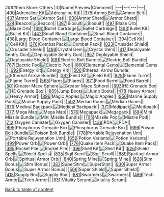 ####Item Store: Others
|ID|Name|Preview|Comment|
|---|---|---|---|
|[490](https://github.com/alexey-lysiuk/Realm667-AAA-Cache/raw/master/data/0490.zip)|Adrenaline Kit|![Adrenaline Kit](images/itemstore/adrenalinekit.png)||
|[375](https://github.com/alexey-lysiuk/Realm667-AAA-Cache/raw/master/data/0375.zip)|Ammo Belt|![Ammo Belt](images/itemstore/ammobelt.png)||
|[437](https://github.com/alexey-lysiuk/Realm667-AAA-Cache/raw/master/data/0437.zip)|Armor Set|![Armor Set](images/itemstore/armorset.png)||
|[608](https://github.com/alexey-lysiuk/Realm667-AAA-Cache/raw/master/data/0608.zip)|Armor Shard|![Armor Shard](images/itemstore/armorshard.png)||
|[524](https://github.com/alexey-lysiuk/Realm667-AAA-Cache/raw/master/data/0524.zip)|Beacon|![Beacon](images/itemstore/beacon.png)||
|[387](https://github.com/alexey-lysiuk/Realm667-AAA-Cache/raw/master/data/0387.zip)|Biosuit|![Biosuit](images/itemstore/biosuit.png)||
|[497](https://github.com/alexey-lysiuk/Realm667-AAA-Cache/raw/master/data/0497.zip)|Blaze Orb|![Blaze Orb](images/itemstore/blazeorb.png)||
|[690](https://github.com/alexey-lysiuk/Realm667-AAA-Cache/raw/master/data/0690.zip)|Bullet Cartridge|![Bullet Cartridge](images/itemstore/bulletcartridge.png)||
|[393](https://github.com/alexey-lysiuk/Realm667-AAA-Cache/raw/master/data/0393.zip)|Bullet Kit|![Bullet Kit](images/itemstore/bulletkit.png)||
|[442](https://github.com/alexey-lysiuk/Realm667-AAA-Cache/raw/master/data/0442.zip)|Small Blood Container|![Small Blood Container](images/itemstore/smallbloodcontainer.png)||
|[438](https://github.com/alexey-lysiuk/Realm667-AAA-Cache/raw/master/data/0438.zip)|Large Blood Container|![Large Blood Container](images/itemstore/largebloodcontainer.png)||
|[394](https://github.com/alexey-lysiuk/Realm667-AAA-Cache/raw/master/data/0394.zip)|Cell Kit|![Cell Kit](images/itemstore/cellkit.png)||
|[376](https://github.com/alexey-lysiuk/Realm667-AAA-Cache/raw/master/data/0376.zip)|Combat Pack|![Combat Pack](images/itemstore/combatpack.png)||
|[823](https://github.com/alexey-lysiuk/Realm667-AAA-Cache/raw/master/data/0823.zip)|Crusader Shield|![Crusader Shield](images/itemstore/crusadershield.png)||
|[498](https://github.com/alexey-lysiuk/Realm667-AAA-Cache/raw/master/data/0498.zip)|Crystal Gem|![Crystal Gem](images/itemstore/crystalgem.png)||
|[417](https://github.com/alexey-lysiuk/Realm667-AAA-Cache/raw/master/data/0417.zip)|Deployable Sentry Gun|![Deployable Sentry Gun](images/itemstore/deployablesentrygun.png)||
|[957](https://github.com/alexey-lysiuk/Realm667-AAA-Cache/raw/master/data/0957.zip)|Deployable Shield|![Deployable Shield](images/itemstore/deployableshield.png)||
|[691](https://github.com/alexey-lysiuk/Realm667-AAA-Cache/raw/master/data/0691.zip)|Electric Bolt Bundle|![Electric Bolt Bundle](images/itemstore/electricboltbundle.png)||
|[787](https://github.com/alexey-lysiuk/Realm667-AAA-Cache/raw/master/data/0787.zip)|Electric Pod|![Electric Pod](images/itemstore/electricpod.png)||
|[860](https://github.com/alexey-lysiuk/Realm667-AAA-Cache/raw/master/data/0860.zip)|Elemental Gems|![Elemental Gems](images/itemstore/elementalgems.png)||
|[692](https://github.com/alexey-lysiuk/Realm667-AAA-Cache/raw/master/data/0692.zip)|Energy Kit|![Energy Kit](images/itemstore/energykit.png)||
|[500](https://github.com/alexey-lysiuk/Realm667-AAA-Cache/raw/master/data/0500.zip)|Ethereal Arrow Bundle|![Ethereal Arrow Bundle](images/itemstore/etherealarrowbundle.png)||
|[382](https://github.com/alexey-lysiuk/Realm667-AAA-Cache/raw/master/data/0382.zip)|Field Kit|![Field Kit](images/itemstore/fieldkit.png)||
|[828](https://github.com/alexey-lysiuk/Realm667-AAA-Cache/raw/master/data/0828.zip)|Flame Turret|![Flame Turret](images/itemstore/flameturret.png)||
|[565](https://github.com/alexey-lysiuk/Realm667-AAA-Cache/raw/master/data/0565.zip)|Flares|![Flares](images/itemstore/flares.png)||
|[671](https://github.com/alexey-lysiuk/Realm667-AAA-Cache/raw/master/data/0671.zip)|Food Barrel|![Food Barrel](images/propstop/foodbarrel.png)||
|[501](https://github.com/alexey-lysiuk/Realm667-AAA-Cache/raw/master/data/0501.zip)|Greater Mace Sphere|![Greater Mace Sphere](images/itemstore/greatermacesphere.png)||
|[693](https://github.com/alexey-lysiuk/Realm667-AAA-Cache/raw/master/data/0693.zip)|HE Grenade Box|![HE Grenade Box](images/itemstore/hegrenadebox.png)||
|[869](https://github.com/alexey-lysiuk/Realm667-AAA-Cache/raw/master/data/0869.zip)|Jump Boots|![Jump Boots](images/itemstore/jumpboots.png)||
|[478](https://github.com/alexey-lysiuk/Realm667-AAA-Cache/raw/master/data/0478.zip)|Heavy Armor|![Heavy Armor](images/itemstore/heavyarmor.png)||
|[896](https://github.com/alexey-lysiuk/Realm667-AAA-Cache/raw/master/data/0896.zip)|Magic Apples|![Magic Apples](images/itemstore/magicapples.png)||
|[956](https://github.com/alexey-lysiuk/Realm667-AAA-Cache/raw/master/data/0956.zip)|Marine Supply Pack|![Marine Supply Pack](images/itemstore/marine_supply_pack.png)||
|[502](https://github.com/alexey-lysiuk/Realm667-AAA-Cache/raw/master/data/0502.zip)|Median Runes|![Median Runes](images/itemstore/medianrunes.png)||
|[875](https://github.com/alexey-lysiuk/Realm667-AAA-Cache/raw/master/data/0875.zip)|Medical Backpack|![Medical Backpack](images/itemstore/medicalbackpack.png)||
|[371](https://github.com/alexey-lysiuk/Realm667-AAA-Cache/raw/master/data/0371.zip)|Medipack|![Medipack](images/itemstore/medipack.png)||
|[377](https://github.com/alexey-lysiuk/Realm667-AAA-Cache/raw/master/data/0377.zip)|Mega Map|![Mega Map](images/itemstore/megamap.png)||
|[576](https://github.com/alexey-lysiuk/Realm667-AAA-Cache/raw/master/data/0576.zip)|Megapack|![Megapack](images/itemstore/megapack.png)||
|[694](https://github.com/alexey-lysiuk/Realm667-AAA-Cache/raw/master/data/0694.zip)|Mini Missile Bundle|![Mini Missile Bundle](images/itemstore/minimissilebundle.png)||
|[795](https://github.com/alexey-lysiuk/Realm667-AAA-Cache/raw/master/data/0795.zip)|Missile Pod|![Missile Pod](images/itemstore/missilepod.png)||
|[712](https://github.com/alexey-lysiuk/Realm667-AAA-Cache/raw/master/data/0712.zip)|Oxygen Canister|![Oxygen Canister](images/itemstore/oxygencanister.png)||
|[439](https://github.com/alexey-lysiuk/Realm667-AAA-Cache/raw/master/data/0439.zip)|PDA|![PDA](images/itemstore/pda.png)||
|[695](https://github.com/alexey-lysiuk/Realm667-AAA-Cache/raw/master/data/0695.zip)|Phosphorus Grenade Box|![Phosphorus Grenade Box](images/itemstore/phosphorusgrenadebox.png)||
|[696](https://github.com/alexey-lysiuk/Realm667-AAA-Cache/raw/master/data/0696.zip)|Poison Bolt Bundle|![Poison Bolt Bundle](images/itemstore/poisonboltbundle.png)||
|[778](https://github.com/alexey-lysiuk/Realm667-AAA-Cache/raw/master/data/0778.zip)|Portable Rejuvenation Unit|![Portable Rejuvenation Unit](images/itemstore/portablerejuvenationunit.png)||
|[656](https://github.com/alexey-lysiuk/Realm667-AAA-Cache/raw/master/data/0656.zip)|Potion Variants|![Potion Variants](images/itemstore/potions.png)||
|[499](https://github.com/alexey-lysiuk/Realm667-AAA-Cache/raw/master/data/0499.zip)|Power Orb|![Power Orb](images/itemstore/powerorb.png)||
|[776](https://github.com/alexey-lysiuk/Realm667-AAA-Cache/raw/master/data/0776.zip)|Quake Item Pack|![Quake Item Pack](images/itemstore/quakeitempack.png)||
|[395](https://github.com/alexey-lysiuk/Realm667-AAA-Cache/raw/master/data/0395.zip)|Rocket Pile|![Rocket Pile](images/itemstore/rocketpile.png)||
|[396](https://github.com/alexey-lysiuk/Realm667-AAA-Cache/raw/master/data/0396.zip)|Shell Kit|![Shell Kit](images/itemstore/shellkit.png)||
|[926](https://github.com/alexey-lysiuk/Realm667-AAA-Cache/raw/master/data/0926.zip)|Shield Spells|![Shield Spells](images/itemstore/shieldspells.png)||
|[835](https://github.com/alexey-lysiuk/Realm667-AAA-Cache/raw/master/data/0835.zip)|Sigil Scroll|![Sigil Scroll](images/itemstore/sigilscroll.png)||
|[689](https://github.com/alexey-lysiuk/Realm667-AAA-Cache/raw/master/data/0689.zip)|Spiritual Armor Orb|![Spiritual Armor Orb](images/itemstore/spiritualarmororb.png)||
|[840](https://github.com/alexey-lysiuk/Realm667-AAA-Cache/raw/master/data/0840.zip)|Spring Mine|![Spring Mine](images/itemstore/springmine.png)||
|[628](https://github.com/alexey-lysiuk/Realm667-AAA-Cache/raw/master/data/0628.zip)|Stim Bonus|![Stim Bonus](images/itemstore/stimbonus.png)||
|[383](https://github.com/alexey-lysiuk/Realm667-AAA-Cache/raw/master/data/0383.zip)|SuperStim|![SuperStim](images/itemstore/superstim.png)||
|[930](https://github.com/alexey-lysiuk/Realm667-AAA-Cache/raw/master/data/0930.zip)|Super Armor Bonus|![Super Armor Bonus](images/itemstore/superarmorbonus.png)||
|[566](https://github.com/alexey-lysiuk/Realm667-AAA-Cache/raw/master/data/0566.zip)|Super Shield|![Super Shield](images/itemstore/supersheild.png)||
|[413](https://github.com/alexey-lysiuk/Realm667-AAA-Cache/raw/master/data/0413.zip)|Supply Box|![Supply Box](images/itemstore/supplybox.png)||
|[881](https://github.com/alexey-lysiuk/Realm667-AAA-Cache/raw/master/data/0881.zip)|Swarmers|![Swarmers](images/itemstore/swarmers.png)||
|[489](https://github.com/alexey-lysiuk/Realm667-AAA-Cache/raw/master/data/0489.zip)|Tech Armor|![Tech Armor](images/itemstore/techarmor.png)||
|[831](https://github.com/alexey-lysiuk/Realm667-AAA-Cache/raw/master/data/0831.zip)|Vitality Serum|![Vitality Serum](images/itemstore/vitalityserum.png)||

[Back to table of content](../readme.md)
